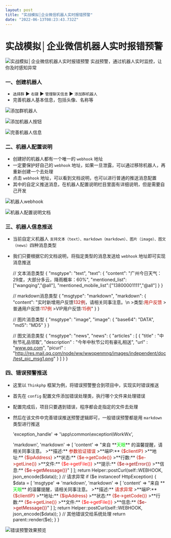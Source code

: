 ```yaml
---
layout: post
title: "实战模拟│企业微信机器人实时报错预警"
date: "2022-06-13T08:23:43.732Z"
---
```

实战模拟│企业微信机器人实时报错预警
==================

![实战模拟│企业微信机器人实时报错预警](https://img2022.cnblogs.com/blog/2894189/202206/2894189-20220613111516904-1488188086.png) 实战预警，通过机器人实时监控，让你及时感知异常

### 一、创建机器人

*   `选择群` ► `右键` ► `管理聊天信息` ► `添加群机器人`
*   完善机器人基本信息，包括头像、名称等

![添加群机器人](https://img2022.cnblogs.com/blog/2894189/202206/2894189-20220613094856072-690755293.png)

![添加机器人按钮](https://img2022.cnblogs.com/blog/2894189/202206/2894189-20220613094903893-1430792458.png)

![完善机器人信息](https://img2022.cnblogs.com/blog/2894189/202206/2894189-20220613094910842-1713584154.png)

### 二、机器人配置说明

*   创建好的机器人都有一个唯一的 `webhook` 地址
*   一定要保护好自己的 `webhook` 地址，如果一旦泄露，可以通过移除机器人，再重新创建一个去处理
*   点击 `webhook` 地址，可以看到文档说明，也可以进行普通的推送消息配置
*   其中的自定义推送消息，在机器人配置说明栏目里面有详细说明，但是需要自己开发

![机器人webhook](https://img2022.cnblogs.com/blog/2894189/202206/2894189-20220613094924091-234158603.png)

![机器人配置说明文档](https://img2022.cnblogs.com/blog/2894189/202206/2894189-20220613094932061-173827599.png)

### 三、机器人信息推送

*   当前自定义机器人 `支持文本（text）、markdown（markdown）、图片（image）、图文（news）`四种消息类型
*   我们只要根据它的文档说明，将指定类型的消息发送给 `webhook` 地址即可实现消息推送

    // 文本消息类型
    {
        "msgtype": "text",
        "text": {
            "content": "广州今日天气：29度，大部分多云，降雨概率：60%",
            "mentioned_list":["wangqing","@all"],
            "mentioned_mobile_list":["13800001111","@all"]
        }
    }
    
    // markdown消息类型
    {
        "msgtype": "markdown",
        "markdown": {
            "content": "实时新增用户反馈<font color="warning">132例</font>，请相关同事注意。\n
             >类型:<font color="comment">用户反馈</font>
             >普通用户反馈:<font color="comment">117例</font>
             >VIP用户反馈:<font color="comment">15例</font>"
        }
    }
    
    // 图片消息类型
    {
        "msgtype": "image",
        "image": {
            "base64": "DATA",
            "md5": "MD5"
        }
    }
    
    // 图文消息类型
    {
        "msgtype": "news",
        "news": {
           "articles" : [
               {
                   "title" : "中秋节礼品领取",
                   "description" : "今年中秋节公司有豪礼相送",
                   "url" : "www.qq.com",
                   "picurl" : "http://res.mail.qq.com/node/ww/wwopenmng/images/independent/doc/test_pic_msg1.png"
               }
            ]
        }
    }
    

### 四、错误预警推送

*   这里以 `Thinkphp` 框架为例，将错误预警整合到项目中，实现实时错误推送
*   首先在 `config` 配置文件添加错误处理类，执行哪个文件来处理错误
*   配置完成后，项目只要遇到错误，程序都会走指定的文件去处理
*   然后在该文件中完善错误推送预警逻辑即可，一般错误预警都是用 `markdown` 类型进行推送

    'exception_handle'       => '\app\common\exception\WorkWx',
    

    <?php
    namespace app\common\exception;
    
    use Exception;
    use itbdw\Ip\IpLocation;
    use app\common\util\Helper;
    use think\exception\Handle;
    use think\exception\HttpException;
    use think\exception\ValidateException;
    
    class WorkWx extends Handle
    {
        const WEBHOOK = '填写你自己的webhook地址';
    
        public function render(Exception $e)
        {
            $clientIP = Helper::getClientIp();
            $clientAddress = IpLocation::getLocation($clientIP);
            unset($clientAddress['ip']);
            $ipAddress = implode('-', $clientAddress);
    
            // 参数验证错误
            if ($e instanceof ValidateException) {
                $data = [
                    'msgtype' => 'markdown',
                    'markdown' => [
                        'content' => "来自 **<font color="info">天眼</font>** 的温馨提醒，请相关同事注意。
                                 >**描述:** <font color="comment">参数验证错误</font>
                                 >**端IP:** <font color="comment">{$clientIP}</font>
                                 >**地址:** <font color="comment">{$ipAddress}</font>
                                 >**状态:** <font color="comment">{$e->getCode()}</font>
                                 >**行数:** <font color="comment">{$e->getLine()}</font>
                                 >**文件:** <font color="red">{$e->getFile()}</font>
                                 >**提示:** <font color="warning">{$e->getError()}</font>
                                 >**信息:** <font color="warning">{$e->getMessage()}</font>"
                    ]
                ];
    
                return Helper::postCurl(self::WEBHOOK, json_encode($data));
            }
    
            // 请求异常
            if ($e instanceof HttpException) {
                $data = [
                    'msgtype' => 'markdown',
                    'markdown' => [
                        'content' => "来自 **<font color="info">天眼</font>** 的温馨提醒，请相关同事注意。
                                 >**描述:** <font color="comment">请求异常</font>
                                 >**端IP:** <font color="comment">{$clientIP}</font>
                                 >**地址:** <font color="comment">{$ipAddress}</font>
                                 >**状态:** <font color="comment">{$e->getCode()}</font>
                                 >**行数:** <font color="comment">{$e->getLine()}</font>
                                 >**文件:** <font color="red">{$e->getFile()}</font>
                                 >**信息:** <font color="warning">{$e->getMessage()}</font>"
                    ]
                ];
    
                return Helper::postCurl(self::WEBHOOK, json_encode($data));
            }
    
    
            // 其他错误交给系统处理
            return parent::render($e);
        }
    }
    

![错误预警效果预览](https://img2022.cnblogs.com/blog/2894189/202206/2894189-20220613094943545-939244189.png)